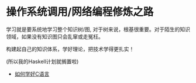 # 操作系统调用/网络编程修炼之路

学习就是要系统地学习整个知识树/图, 对于树来说，根基很重要。对于陌生的知识领域，如果没有知识图只会乱窜或走冤枉。

构建起自己的知识体系，学好理论，把技术学得更扎实！

(所以我的Haskell计划就搁置啦)

- [如何学好C语言](https://coolshell.cn/articles/4102.html)

